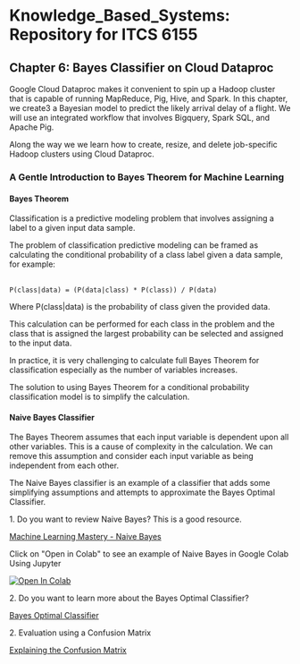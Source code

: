 # Knowledge_Based_Systems: Repository for ITCS 6155

## Chapter 6:  Bayes Classifier on Cloud Dataproc
<p>Google Cloud Dataproc makes it convenient to spin up a Hadoop cluster that is capable of running MapReduce, Pig, Hive, and Spark.  In this chapter, we create3 a Bayesian model to predict the likely arrival delay of a flight.  We will use an integrated workflow that involves Bigquery, Spark SQL, and Apache Pig.  <p>
  <p>Along the way we we learn how to create, resize, and delete job-specific Hadoop clusters using Cloud Dataproc.</p>
  
### A Gentle Introduction to Bayes Theorem for Machine Learning
#### Bayes Theorem
<p>Classification is a predictive modeling problem that involves assigning a label to a given input data sample.</p>

<p>The problem of classification predictive modeling can be framed as calculating the conditional probability of a class label given a data sample, for example:<br><br>

    P(class|data) = (P(data|class) * P(class)) / P(data)

Where P(class|data) is the probability of class given the provided data.</p>

<p>This calculation can be performed for each class in the problem and the class that is assigned the largest probability can be selected and assigned to the input data.</p><p>

In practice, it is very challenging to calculate full Bayes Theorem for classification especially as the number of variables increases.</p>
<p>The solution to using Bayes Theorem for a conditional probability classification model is to simplify the calculation.</p>

#### Naive Bayes Classifier

<p>The Bayes Theorem assumes that each input variable is dependent upon all other variables. This is a cause of complexity in the calculation. We can remove this assumption and consider each input variable as being independent from each other.</p><p>
  The Naive Bayes classifier is an example of a classifier that adds some simplifying assumptions and attempts to approximate the Bayes Optimal Classifier.</p>

<p>1.  Do you want to review Naive Bayes?  This is a good resource.</p>
<a href="https://machinelearningmastery.com/naive-bayes-classifier-scratch-python/">Machine Learning Mastery - Naive Bayes</a>
<p>Click on "Open in Colab" to see an example of Naive Bayes in Google Colab Using Jupyter</p>
<p><a href="https://colab.research.google.com/github/googlecolab/colabtools/blob/master/notebooks/colab-github-demo.ipynb">
  <img src="https://colab.research.google.com/assets/colab-badge.svg" alt="Open In Colab"/>
</a></p>
<p>2. Do you want to learn more about the Bayes Optimal Classifier?</p>
<a href="https://machinelearningmastery.com/bayes-optimal-classifier/">Bayes Optimal Classifier</a>
<p>2.  Evaluation using a Confusion Matrix</p>
<p><a href="https://machinelearningmastery.com/confusion-matrix-machine-learning/">Explaining the Confusion Matrix</a></p>



